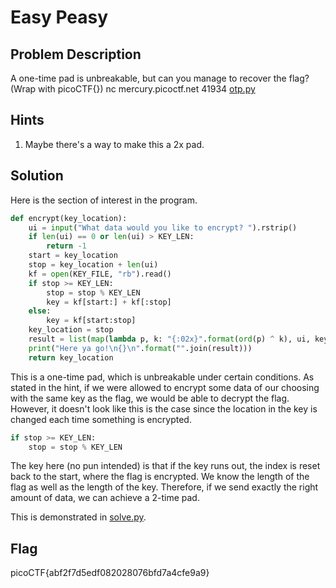 # Easy Peasy

## Problem Description

A one-time pad is unbreakable, but can you manage to recover the flag? (Wrap with picoCTF{}) nc mercury.picoctf.net 41934 [otp.py](https://mercury.picoctf.net/static/1f148e5cdf8bd2c9f752b14d46a3f2f2/otp.py)

## Hints

1. Maybe there's a way to make this a 2x pad.

## Solution

Here is the section of interest in the program.

```python
def encrypt(key_location):
	ui = input("What data would you like to encrypt? ").rstrip()
	if len(ui) == 0 or len(ui) > KEY_LEN:
		return -1
	start = key_location
	stop = key_location + len(ui)
	kf = open(KEY_FILE, "rb").read()
	if stop >= KEY_LEN:
		stop = stop % KEY_LEN
		key = kf[start:] + kf[:stop]
	else:
		key = kf[start:stop]
	key_location = stop
	result = list(map(lambda p, k: "{:02x}".format(ord(p) ^ k), ui, key))
	print("Here ya go!\n{}\n".format("".join(result)))
	return key_location
```

This is a one-time pad, which is unbreakable under certain conditions. As stated in the hint, if we were allowed to encrypt some data of our choosing with the same key as the flag, we would be able to decrypt the flag. However, it doesn't look like this is the case since the location in the key is changed each time something is encrypted.

```python
if stop >= KEY_LEN:
	stop = stop % KEY_LEN
```

The key here (no pun intended) is that if the key runs out, the index is reset back to the start, where the flag is encrypted. We know the length of the flag as well as the length of the key. Therefore, if we send exactly the right amount of data, we can achieve a 2-time pad.

This is demonstrated in [solve.py](./solve.py).

## Flag

picoCTF{abf2f7d5edf082028076bfd7a4cfe9a9}
